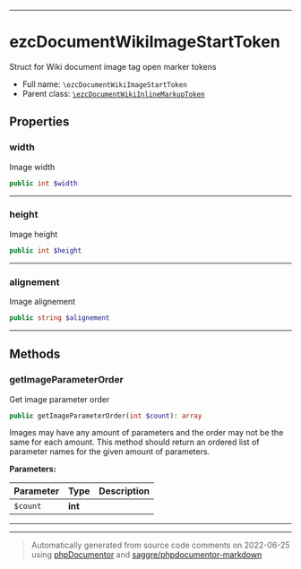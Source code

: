 ***

# ezcDocumentWikiImageStartToken

Struct for Wiki document image tag open marker tokens



* Full name: `\ezcDocumentWikiImageStartToken`
* Parent class: [`\ezcDocumentWikiInlineMarkupToken`](./ezcDocumentWikiInlineMarkupToken.md)



## Properties


### width

Image width

```php
public int $width
```






***

### height

Image height

```php
public int $height
```






***

### alignement

Image alignement

```php
public string $alignement
```






***

## Methods


### getImageParameterOrder

Get image parameter order

```php
public getImageParameterOrder(int $count): array
```

Images may have any amount of parameters and the order may not be the
same for each amount. This method should return an ordered list of
parameter names for the given amount of parameters.






**Parameters:**

| Parameter | Type | Description |
|-----------|------|-------------|
| `$count` | **int** |  |




***


***
> Automatically generated from source code comments on 2022-06-25 using [phpDocumentor](http://www.phpdoc.org/) and [saggre/phpdocumentor-markdown](https://github.com/Saggre/phpDocumentor-markdown)
